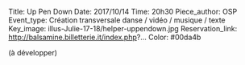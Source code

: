 Title: Up Pen Down
Date: 2017/10/14
Time: 20h30
Piece_author: OSP
Event_type: Création transversale danse / vidéo / musique / texte
Key_image: illus-Julie-17-18/helper-uppendown.jpg
Reservation_link: http://balsamine.billetterie.it/index.php?...
Color: #00da4b


(à développer)
